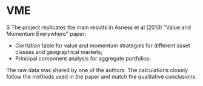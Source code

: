 # VME
S
The project replicates the main results in Asness et al (2013) "Value and Momentum Everywhere" paper: 
- Corrlation table for value and momentum strategies for different asset classes and geographical markets;
- Principal component analysis for aggregate portfolios.

The raw data was shared by one of the authors. The calculations closely follow the methods used in the paper and match the qualitative conclusions.
